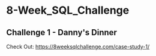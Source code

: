 # 8-Week_SQL_Challenge

## Challenge 1 - Danny's Dinner

Check Out: https://8weeksqlchallenge.com/case-study-1/
